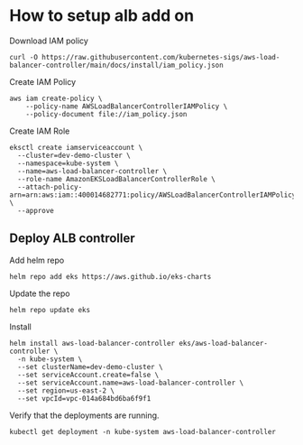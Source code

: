 # How to setup alb add on

Download IAM policy

```
curl -O https://raw.githubusercontent.com/kubernetes-sigs/aws-load-balancer-controller/main/docs/install/iam_policy.json
```

Create IAM Policy

```
aws iam create-policy \
    --policy-name AWSLoadBalancerControllerIAMPolicy \
    --policy-document file://iam_policy.json
```

Create IAM Role

```
eksctl create iamserviceaccount \
  --cluster=dev-demo-cluster \
  --namespace=kube-system \
  --name=aws-load-balancer-controller \
  --role-name AmazonEKSLoadBalancerControllerRole \
  --attach-policy-arn=arn:aws:iam::400014682771:policy/AWSLoadBalancerControllerIAMPolicy \
  --approve
```

## Deploy ALB controller

Add helm repo

```
helm repo add eks https://aws.github.io/eks-charts
```

Update the repo

```
helm repo update eks
```

Install

```
helm install aws-load-balancer-controller eks/aws-load-balancer-controller \            
  -n kube-system \
  --set clusterName=dev-demo-cluster \
  --set serviceAccount.create=false \
  --set serviceAccount.name=aws-load-balancer-controller \
  --set region=us-east-2 \
  --set vpcId=vpc-014a684bd6ba6f9f1
```

Verify that the deployments are running.

```
kubectl get deployment -n kube-system aws-load-balancer-controller
```



